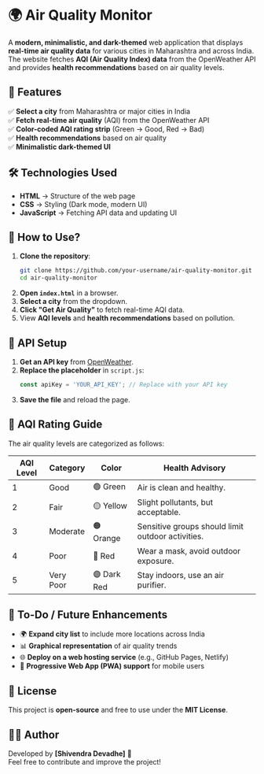 # 🌍 Air Quality Monitor

A **modern, minimalistic, and dark-themed** web application that displays **real-time air quality data** for various cities in Maharashtra and across India. The website fetches **AQI (Air Quality Index) data** from the OpenWeather API and provides **health recommendations** based on air quality levels.

## 🚀 Features
✅ **Select a city** from Maharashtra or major cities in India  
✅ **Fetch real-time air quality** (AQI) from the OpenWeather API  
✅ **Color-coded AQI rating strip** (Green → Good, Red → Bad)  
✅ **Health recommendations** based on air quality  
✅ **Minimalistic dark-themed UI**  

## 🛠️ Technologies Used
- **HTML** → Structure of the web page  
- **CSS** → Styling (Dark mode, modern UI)  
- **JavaScript** → Fetching API data and updating UI  

## 📜 How to Use?
1. **Clone the repository**:
   ```sh
   git clone https://github.com/your-username/air-quality-monitor.git
   cd air-quality-monitor
   ```
2. **Open `index.html`** in a browser.  
3. **Select a city** from the dropdown.  
4. **Click "Get Air Quality"** to fetch real-time AQI data.  
5. View **AQI levels** and **health recommendations** based on pollution.  

## 📝 API Setup
1. **Get an API key** from [OpenWeather](https://home.openweathermap.org/api_keys).  
2. **Replace the placeholder** in `script.js`:
   ```js
   const apiKey = 'YOUR_API_KEY'; // Replace with your API key
   ```
3. **Save the file** and reload the page.  

## 🎨 AQI Rating Guide
The air quality levels are categorized as follows:

| AQI Level  | Category    | Color   | Health Advisory |
|------------|------------|---------|----------------|
| 1          | Good       | 🟢 Green  | Air is clean and healthy. |
| 2          | Fair       | 🟡 Yellow | Slight pollutants, but acceptable. |
| 3          | Moderate   | 🟠 Orange | Sensitive groups should limit outdoor activities. |
| 4          | Poor       | 🔴 Red    | Wear a mask, avoid outdoor exposure. |
| 5          | Very Poor  | 🟣 Dark Red | Stay indoors, use an air purifier. |

## 📌 To-Do / Future Enhancements
- 🌍 **Expand city list** to include more locations across India  
- 📊 **Graphical representation** of air quality trends  
- 🌐 **Deploy on a web hosting service** (e.g., GitHub Pages, Netlify)  
- 🚀 **Progressive Web App (PWA) support** for mobile users  

## 📜 License
This project is **open-source** and free to use under the **MIT License**.  

## 👨‍💻 Author
Developed by **[Shivendra Devadhe]** 🚀  
Feel free to contribute and improve the project!  
